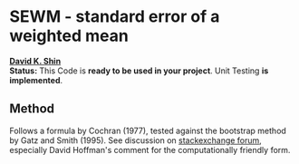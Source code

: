 # SEWM - standard error of a weighted mean
**[David K. Shin](https://github.com/spicydonkey)**  
**Status:** This Code is **ready to be used in your project**. Unit Testing **is implemented**.

## Method
Follows a formula by Cochran (1977), tested against the bootstrap method by Gatz and Smith (1995).
See discussion on [stackexchange forum](https://stats.stackexchange.com/questions/25895/computing-standard-error-in-weighted-mean-estimation), especially David Hoffman's comment for the computationally friendly form.
